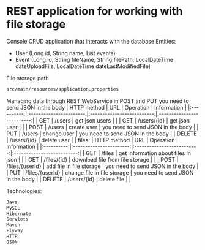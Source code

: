 # REST application for working with file storage

Console CRUD application that interacts with the database 
Entities:
- User (Long id, String name, List<Event> events)
- Event (Long id, String fileName, String filePath, LocalDateTime dateUploadFile, LocalDateTime dateLastModifiedFile)

File storage path
```sh
src/main/resources/application.properties
```

Managing data through REST WebService
in POST and PUT you need to send JSON in the body
| HTTP method |           URL           |                Operation  |             Information  |
|:----------:|:-----------------------:|:--------------------------:|:--------------------------:|
| GET        | /users             | get json users                  |           |
| GET        | /users/{id}        | get json user                   |           |
| POST       | /users             | create user                     |   you need to send JSON in the body        |
| PUT        | /users             | change user                     |     you need to send JSON in the body      |
| DELETE     | /users/{id}        | delete user                     |           |
files:
| HTTP method |           URL           |                Operation  |             Information  |
|:----------:|:-----------------------:|:--------------------------:|:--------------------------:|
| GET        | /files             | get information about files in json  |           |
| GET        | /files/{id}        | download file from file storage     |           |
| POST       | /files/{userId}    | add file in file storage            |   you need to send JSON in the body        |
| PUT        | /files/{userId}    | change file in file storage         |     you need to send JSON in the body      |
| DELETE     | /users/{id}        | delete file                          |           |

Technologies:
```sh
Java
MySQL
Hibernate
Servlets
Maven
Flyway
HTTP
GSON
```
